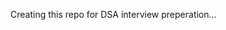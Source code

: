 Creating this repo for DSA interview preperation...  
       
            
          
              
  
    
